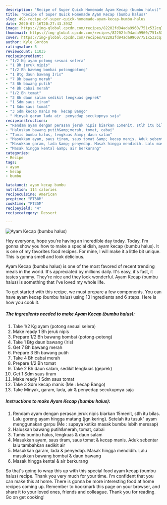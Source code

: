 ```yaml
---
description: "Recipe of Super Quick Homemade Ayam Kecap (bumbu halus)"
title: "Recipe of Super Quick Homemade Ayam Kecap (bumbu halus)"
slug: 492-recipe-of-super-quick-homemade-ayam-kecap-bumbu-halus
date: 2020-07-16T20:27:43.393Z
image: https://img-global.cpcdn.com/recipes/82202fd94ada9960/751x532cq70/ayam-kecap-bumbu-halus-foto-resep-utama.jpg
thumbnail: https://img-global.cpcdn.com/recipes/82202fd94ada9960/751x532cq70/ayam-kecap-bumbu-halus-foto-resep-utama.jpg
cover: https://img-global.cpcdn.com/recipes/82202fd94ada9960/751x532cq70/ayam-kecap-bumbu-halus-foto-resep-utama.jpg
author: Kyle Gordon
ratingvalue: 5
reviewcount: 11035
recipeingredient:
- "1/2 Kg ayam potong sesuai selera"
- "1 Bh jeruk nipis"
- "1/2 Bh bawang bombai potongpotong"
- "1 Btg daun bawang Iris"
- "7 Bh bawang merah"
- "3 Bh bawang putih"
- "4 Bh cabai merah"
- "1/2 Bh tomat"
- "2 Bh daun salam sedikit lengkuas geprek"
- "1 Sdm saus tiram"
- "1 Sdm saus tomat"
- "3 Sdm kecap manis Me  kecap Bango"
- " Minyak garam lada air  penyedap secukupnya saja"
recipeinstructions:
- "Rendam ayam dengan perasan jeruk nipis biarkan 15menit, stlh itu bilas. Lalu goreng ayam hingga matang (jgn kering). Setelah itu tusuk&#34; ayam menggunakan garpu (Me : supaya ketika masak bumbu lebih meresap)"
- "Haluskan bawang putih&amp;merah, tomat, cabai"
- "Tumis bumbu halus, lengkuas &amp; daun salam"
- "Masukkan ayam, saus tiram, saus tomat &amp; kecap manis. Aduk sebentar lalu tambahkan sedikit air"
- "Masukkan garam, lada &amp; penyedap. Masak hingga mendidih. Lalu masukkan bawang bombai &amp; daun bawang"
- "Masak hingga kental &amp; air berkurang"
categories:
- Recipe
tags:
- ayam
- kecap
- bumbu

katakunci: ayam kecap bumbu 
nutrition: 114 calories
recipecuisine: American
preptime: "PT38M"
cooktime: "PT35M"
recipeyield: "4"
recipecategory: Dessert

---
```



![Ayam Kecap (bumbu halus)](https://img-global.cpcdn.com/recipes/82202fd94ada9960/751x532cq70/ayam-kecap-bumbu-halus-foto-resep-utama.jpg)

Hey everyone, hope you're having an incredible day today. Today, I'm gonna show you how to make a special dish, ayam kecap (bumbu halus). It is one of my favorites food recipes. For mine, I will make it a little bit unique. This is gonna smell and look delicious.

Ayam Kecap (bumbu halus) is one of the most favored of recent trending meals in the world. It's appreciated by millions daily. It's easy, it's fast, it tastes yummy. They're nice and they look wonderful. Ayam Kecap (bumbu halus) is something that I've loved my whole life.




To get started with this recipe, we must prepare a few components. You can have ayam kecap (bumbu halus) using 13 ingredients and 6 steps. Here is how you cook it.

<!--inarticleads1-->

##### The ingredients needed to make Ayam Kecap (bumbu halus):

1. Take 1/2 Kg ayam (potong sesuai selera)
1. Make ready 1 Bh jeruk nipis
1. Prepare 1/2 Bh bawang bombai (potong-potong)
1. Take 1 Btg daun bawang (Iris)
1. Get 7 Bh bawang merah
1. Prepare 3 Bh bawang putih
1. Take 4 Bh cabai merah
1. Prepare 1/2 Bh tomat
1. Take 2 Bh daun salam, sedikit lengkuas (geprek)
1. Get 1 Sdm saus tiram
1. Make ready 1 Sdm saus tomat
1. Take 3 Sdm kecap manis (Me : kecap Bango)
1. Take  Minyak, garam, lada, air &amp; penyedap secukupnya saja




<!--inarticleads2-->

##### Instructions to make Ayam Kecap (bumbu halus):

1. Rendam ayam dengan perasan jeruk nipis biarkan 15menit, stlh itu bilas. Lalu goreng ayam hingga matang (jgn kering). Setelah itu tusuk&#34; ayam menggunakan garpu (Me : supaya ketika masak bumbu lebih meresap)
1. Haluskan bawang putih&amp;merah, tomat, cabai
1. Tumis bumbu halus, lengkuas &amp; daun salam
1. Masukkan ayam, saus tiram, saus tomat &amp; kecap manis. Aduk sebentar lalu tambahkan sedikit air
1. Masukkan garam, lada &amp; penyedap. Masak hingga mendidih. Lalu masukkan bawang bombai &amp; daun bawang
1. Masak hingga kental &amp; air berkurang




So that's going to wrap this up with this special food ayam kecap (bumbu halus) recipe. Thank you very much for your time. I'm confident that you can make this at home. There is gonna be more interesting food at home recipes coming up. Remember to bookmark this page on your browser, and share it to your loved ones, friends and colleague. Thank you for reading. Go on get cooking!
